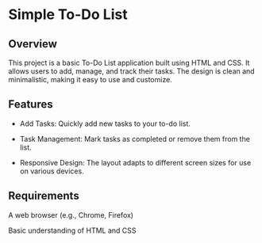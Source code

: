 # Simple To-Do List 
## Overview
This project is a basic To-Do List application built using HTML and CSS. It allows users to add, manage, and track their tasks. The design is clean and minimalistic, making it easy to use and customize.

## Features
- Add Tasks: Quickly add new tasks to your to-do list.

- Task Management: Mark tasks as completed or remove them from the list.

- Responsive Design: The layout adapts to different screen sizes for use on various devices.

## Requirements
A web browser (e.g., Chrome, Firefox)

Basic understanding of HTML and CSS
